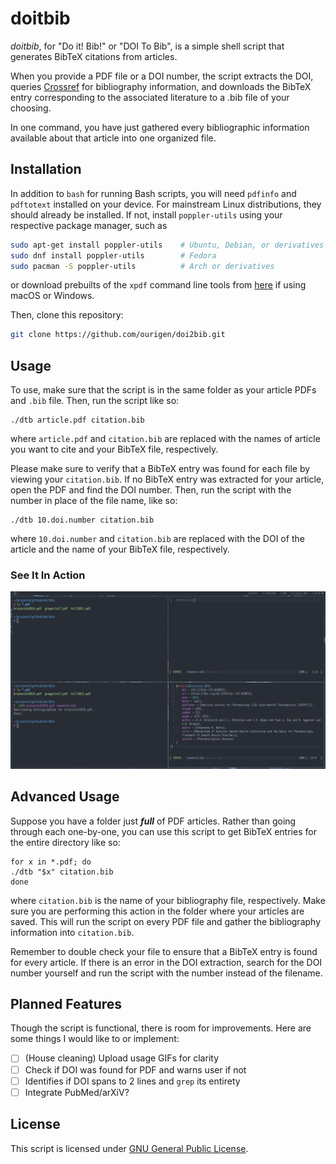 # doitbib

*doitbib*, for "Do it! Bib!" or "DOI To Bib", is a simple shell script that generates BibTeX citations from articles.

When you provide a PDF file or a DOI number, the script extracts the DOI, queries
[Crossref](https://crossref.org) for bibliography information, and downloads the BibTeX entry corresponding to the associated literature to a .bib file of your choosing.

In one command, you have just gathered every bibliographic information available about that article into one organized file.

## Installation

In addition to `bash` for running Bash scripts, you will need `pdfinfo` and `pdftotext` installed on your device. For mainstream Linux distributions, they should already be installed. If not, install `poppler-utils` using your respective package manager, such as

```sh
sudo apt-get install poppler-utils    # Ubuntu, Debian, or derivatives
sudo dnf install poppler-utils        # Fedora
sudo pacman -S poppler-utils          # Arch or derivatives
```

or download prebuilts of the `xpdf` command line tools from [here](https://www.xpdfreader.com/download.html) if using
macOS or Windows.

Then, clone this repository:

```sh
git clone https://github.com/ourigen/doi2bib.git
```

## Usage

To use, make sure that the script is in the same folder as your article PDFs and `.bib` file. Then, run the script like so:

```
./dtb article.pdf citation.bib
```

where `article.pdf` and `citation.bib` are replaced with the names of article you want to cite and your BibTeX file, respectively.

Please make sure to verify that a BibTeX entry was found for each file by viewing your `citation.bib`. If no BibTeX entry was extracted for your article, open the PDF and find the DOI number. Then, run the script with the number in place of the file name, like so:

```
./dtb 10.doi.number citation.bib
```

where `10.doi.number` and `citation.bib` are replaced with the DOI of the article and the name of your BibTeX file, respectively.

### See It In Action

![](doitbib.png)

## Advanced Usage

Suppose you have a folder just ***full*** of PDF articles. Rather than going through each one-by-one, you can use this script to get BibTeX entries for the entire directory like so:

```
for x in *.pdf; do
./dtb "$x" citation.bib
done
```

where `citation.bib` is the name of your bibliography file, respectively. Make sure you are performing this action in the folder where your articles are saved. This will run the script on every PDF file and gather the bibliography information into `citation.bib`.

Remember to double check your file to ensure that a BibTeX entry is found for every article. If there is an error in the DOI extraction, search for the DOI number yourself and run the script with the number instead of the filename.

## Planned Features

Though the script is functional, there is room for improvements. Here are some things I would like to or implement:

* [ ] (House cleaning) Upload usage GIFs for clarity
* [ ] Check if DOI was found for PDF and warns user if not
* [ ] Identifies if DOI spans to 2 lines and `grep` its entirety
* [ ] Integrate PubMed/arXiV?

## License

This script is licensed under [GNU General Public License](LICENSE.md).
